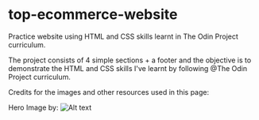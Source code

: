 # top-ecommerce-website
Practice website using HTML and CSS skills learnt in The Odin Project curriculum.

The project consists of 4 simple sections + a footer and the objective is to demonstrate the HTML and CSS skills I've learnt
by following @The Odin Project curriculum.

Credits for the images and other resources used in this page:

Hero Image by: ![Alt text](charlesdeluvio-Lks7vei-eAg-unsplash.jpg)
